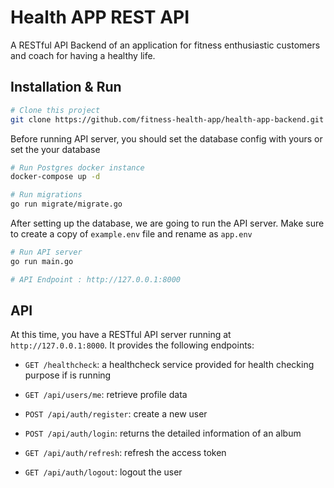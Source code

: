 # Health APP REST API
A RESTful API Backend of an application for fitness enthusiastic customers and coach for having a healthy life.

## Installation & Run
```bash
# Clone this project
git clone https://github.com/fitness-health-app/health-app-backend.git
```

Before running API server, you should set the database config with yours or set the your database
```bash
# Run Postgres docker instance
docker-compose up -d

# Run migrations
go run migrate/migrate.go
```

After setting up the database, we are going to run the API server. Make sure to create a copy of `example.env` file and rename as `app.env`

```bash
# Run API server
go run main.go

# API Endpoint : http://127.0.0.1:8000
```

## API

At this time, you have a RESTful API server running at `http://127.0.0.1:8000`. It provides the following endpoints:

* `GET /healthcheck`: a healthcheck service provided for health checking purpose if is running

* `GET /api/users/me`: retrieve profile data
* `POST /api/auth/register`: create a new user
* `POST /api/auth/login`: returns the detailed information of an album
* `GET /api/auth/refresh`: refresh the access token
* `GET /api/auth/logout`: logout the user
